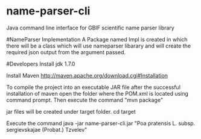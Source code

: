 # name-parser-cli
Java command line interface for GBIF scientific name parser library

#NameParser Implementation
A Package named Impl is created in which there will be a class which will use nameparser libarary and will create the required json output from the argument passed.

#Developers
  Install jdk 1.7.0
  
  Install Maven
http://maven.apache.org/download.cgi#Installation

To compile the project into an executable JAR file after the successful installation of maven open the  folder where the POM.xml is located using command prompt.
Then execute the command  "mvn package"


jar files will be created under target folder.
cd target

Execute the command 
java -jar name-parser-cli.jar "Poa pratensis L. subsp. sergievskajae (Probat.) Tzvelev"
